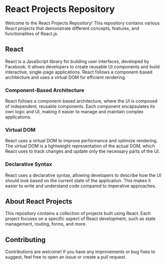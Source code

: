 # React Projects Repository

Welcome to the React Projects Repository! This repository contains various React projects that demonstrate different concepts, features, and functionalities of React.js.

## React

React is a JavaScript library for building user interfaces, developed by Facebook. It allows developers to create reusable UI components and build interactive, single-page applications. React follows a component-based architecture and uses a virtual DOM for efficient rendering.

### Component-Based Architecture

React follows a component-based architecture, where the UI is composed of independent, reusable components. Each component encapsulates its own logic and UI, making it easier to manage and maintain complex applications.

### Virtual DOM

React uses a virtual DOM to improve performance and optimize rendering. The virtual DOM is a lightweight representation of the actual DOM, which React uses to track changes and update only the necessary parts of the UI.

### Declarative Syntax

React uses a declarative syntax, allowing developers to describe how the UI should look based on the current state of the application. This makes it easier to write and understand code compared to imperative approaches.

## About React Projects

This repository contains a collection of projects built using React. Each project focuses on a specific aspect of React development, such as state management, routing, forms, and more.

## Contributing

Contributions are welcome! If you have any improvements or bug fixes to suggest, feel free to open an issue or create a pull request.

